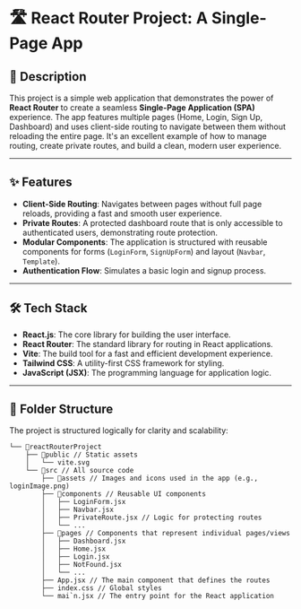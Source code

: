 # 🛣️ React Router Project: A Single-Page App

## 📄 **Description**

This project is a simple web application that demonstrates the power of **React Router** to create a seamless **Single-Page Application (SPA)** experience. The app features multiple pages (Home, Login, Sign Up, Dashboard) and uses client-side routing to navigate between them without reloading the entire page. It's an excellent example of how to manage routing, create private routes, and build a clean, modern user experience.

---

## ✨ **Features**

-   **Client-Side Routing**: Navigates between pages without full page reloads, providing a fast and smooth user experience.
-   **Private Routes**: A protected dashboard route that is only accessible to authenticated users, demonstrating route protection.
-   **Modular Components**: The application is structured with reusable components for forms (`LoginForm`, `SignUpForm`) and layout (`Navbar`, `Template`).
-   **Authentication Flow**: Simulates a basic login and signup process.

---

## 🛠️ **Tech Stack**

-   **React.js**: The core library for building the user interface.
-   **React Router**: The standard library for routing in React applications.
-   **Vite**: The build tool for a fast and efficient development experience.
-   **Tailwind CSS**: A utility-first CSS framework for styling.
-   **JavaScript (JSX)**: The programming language for application logic.

---

## 📁 **Folder Structure**

The project is structured logically for clarity and scalability:

```
└── 📁reactRouterProject
	├── 📁public // Static assets
	│ 	└── vite.svg
	└── 📁src // All source code
		├── 📁assets // Images and icons used in the app (e.g., loginImage.png)
		├── 📁components // Reusable UI components
		│ 	├── LoginForm.jsx
		│ 	├── Navbar.jsx
		│ 	├── PrivateRoute.jsx // Logic for protecting routes
		│ 	└── ...
		├── 📁pages // Components that represent individual pages/views
		│ 	├── Dashboard.jsx
		│ 	├── Home.jsx
		│ 	├── Login.jsx
		│ 	├── NotFound.jsx
		│ 	└── ...
		├── App.jsx // The main component that defines the routes
		├── index.css // Global styles
		└── mai`n.jsx // The entry point for the React application
```
